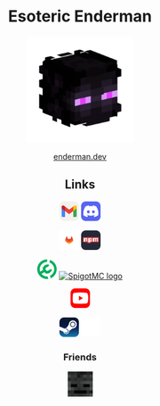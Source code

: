 <h1 align="center">Esoteric Enderman</h1>

<p align="center"><a href="https://www.github.com/esotericenderman"><img alt="My profile picture" src="./assets/images/icons/profiles/enderman.png" width="190" height="190"></a></p>

<p align="center"><a href="https://enderman.dev">enderman.dev</a></p>

<h2 align="center">Links</h2>

<p align="center">
    <a href="mailto:esotericenderman@gmail.com"><img src="./assets/images/icons/platforms/email.svg" alt="Email logo" width="35"></a>
    <a href="https://discord.com/users/500690028960284672"><img src="./assets/images/icons/platforms/discord.svg" width="35" alt="Discord logo"></a>
</p>

<p align="center">
    <a href="https://gitlab.com/esotericenderman"><img src="./assets/images/icons/platforms/gitlab.svg" alt="GitLab logo" width="35" /></a>
    <a href="https://www.npmjs.com/~esotericenderman"><img src="./assets/images/icons/platforms/npm.svg" alt="npm logo" width="35" /></a>
</p>

<p align="center">
    <a href="https://modrinth.com/user/esotericenderman"><img src="./assets/images/icons/platforms/modrinth.svg" width="35" /></a>
    <a href="https://www.spigotmc.org/members/esotericenderman.2123396/"><img src="https://static.spigotmc.org/img/spigot.png" alt="SpigotMC logo" width="35" /></a>
<p>

<p align="center">
    <a href="https://www.youtube.com/@esotericenderman"><img src="./assets/images/icons/platforms/youtube.svg" alt="YouTube logo" width="35" /></a>
<p>

<p align="center">
    <a href="https://steamcommunity.com/id/esotericenderman/"><img src="./assets/images/icons/platforms/steam.svg" alt="Steam logo" width="35" /></a>
    <a href="https://namemc.com/profile/esotericenderman.1"><img src="./assets/images/icons/platforms/namemc.svg" alt="NameMC logo" width="35" /></a>
</p>

<h3 align="center">Friends</h3>

<p align="center">
    <a href="https://github.com/rolyPolyVole">
        <img src="./assets/images/icons/profiles/roly.png" width="45" height="45" alt="rolyPolyVole's profile picture" />
    </a>
</p>
